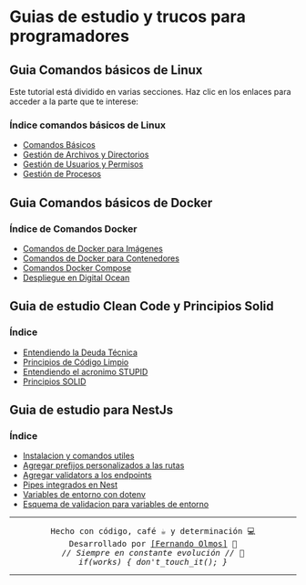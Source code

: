 # Guias de estudio y trucos para programadores

## Guia Comandos básicos de Linux

Este tutorial está dividido en varias secciones. Haz clic en los enlaces para acceder a la parte que te interese:

### Índice comandos básicos de Linux

- [Comandos Básicos](Linux/Comandos_basicos_linux.md)
- [Gestión de Archivos y Directorios](Linux/Gestion_archivos_linux.md)
- [Gestión de Usuarios y Permisos](Linux/Permisos_usuarios_linux.md)
- [Gestión de Procesos](Linux/Procesos_linux.md)

## Guia Comandos básicos de Docker

### Índice de Comandos Docker

- [Comandos de Docker para Imágenes](Docker/imagenes_docker.md)
- [Comandos de Docker para Contenedores](Docker/contenedores_docker.md)
- [Comandos Docker Compose](Docker/compose_docker.md)
- [Despliegue en Digital Ocean](Docker/digital-ocean_docker.md)

## Guia de estudio Clean Code y Principios Solid

### Índice

- [Entendiendo la Deuda Técnica](CleanCodeAndSolid/deuda_tecnica.md)
- [Principios de Código Limpio](CleanCodeAndSolid/principios_codigo_limpio.md)
- [Entendiendo el acronimo STUPID](CleanCodeAndSolid/STUPID.md)
- [Principios SOLID](CleanCodeAndSolid/principios_SOLID.md)

## Guia de estudio para NestJs

### Índice

- [Instalacion y comandos utiles](Nest/01-comandos_utiles.md)
- [Agregar prefijos personalizados a las rutas](Nest/02-add_api_prefix.md)
- [Agregar validators a los endpoints](Nest/03-agregar_validators.md)
- [Pipes integrados en Nest](Nest/04-pipes.md)
- [Variables de entorno con dotenv](Nest/05-variables_entorno.md)
- [Esquema de validacion para variables de entorno](Nest/06-Esquemas-validacion.md)

---

<p align="center">
  <samp>Hecho con código, café ☕ y determinación 💻</samp><br>
  <samp>Desarrollado por <a href="https://github.com/FerFranky">[Fernando Olmos]</a> 🚀</samp><br>
  <samp><i>// Siempre en constante evolución // 🔧</i></samp><br>
  <samp><i>if(works) { don't_touch_it(); }</i></samp>
</p>

---